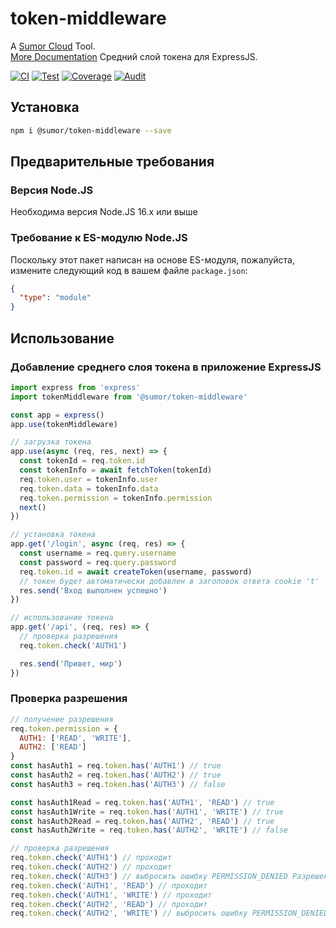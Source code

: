 # token-middleware

A [Sumor Cloud](https://sumor.cloud) Tool.  
[More Documentation](https://sumor.cloud/token-middleware)
Средний слой токена для ExpressJS.

[![CI](https://github.com/sumor-cloud/token-middleware/actions/workflows/ci.yml/badge.svg)](https://github.com/sumor-cloud/token-middleware/actions/workflows/ci.yml)
[![Test](https://github.com/sumor-cloud/token-middleware/actions/workflows/ut.yml/badge.svg)](https://github.com/sumor-cloud/token-middleware/actions/workflows/ut.yml)
[![Coverage](https://github.com/sumor-cloud/token-middleware/actions/workflows/coverage.yml/badge.svg)](https://github.com/sumor-cloud/token-middleware/actions/workflows/coverage.yml)
[![Audit](https://github.com/sumor-cloud/token-middleware/actions/workflows/audit.yml/badge.svg)](https://github.com/sumor-cloud/token-middleware/actions/workflows/audit.yml)

## Установка

```bash
npm i @sumor/token-middleware --save
```

## Предварительные требования

### Версия Node.JS

Необходима версия Node.JS 16.x или выше

### Требование к ES-модулю Node.JS

Поскольку этот пакет написан на основе ES-модуля,
пожалуйста, измените следующий код в вашем файле `package.json`:

```json
{
  "type": "module"
}
```

## Использование

### Добавление среднего слоя токена в приложение ExpressJS

```javascript
import express from 'express'
import tokenMiddleware from '@sumor/token-middleware'

const app = express()
app.use(tokenMiddleware)

// загрузка токена
app.use(async (req, res, next) => {
  const tokenId = req.token.id
  const tokenInfo = await fetchToken(tokenId)
  req.token.user = tokenInfo.user
  req.token.data = tokenInfo.data
  req.token.permission = tokenInfo.permission
  next()
})

// установка токена
app.get('/login', async (req, res) => {
  const username = req.query.username
  const password = req.query.password
  req.token.id = await createToken(username, password)
  // токен будет автоматически добавлен в заголовок ответа cookie 't'
  res.send('Вход выполнен успешно')
})

// использование токена
app.get('/api', (req, res) => {
  // проверка разрешения
  req.token.check('AUTH1')

  res.send('Привет, мир')
})
```

### Проверка разрешения

```javascript
// получение разрешения
req.token.permission = {
  AUTH1: ['READ', 'WRITE'],
  AUTH2: ['READ']
}
const hasAuth1 = req.token.has('AUTH1') // true
const hasAuth2 = req.token.has('AUTH2') // true
const hasAuth3 = req.token.has('AUTH3') // false

const hasAuth1Read = req.token.has('AUTH1', 'READ') // true
const hasAuth1Write = req.token.has('AUTH1', 'WRITE') // true
const hasAuth2Read = req.token.has('AUTH2', 'READ') // true
const hasAuth2Write = req.token.has('AUTH2', 'WRITE') // false

// проверка разрешения
req.token.check('AUTH1') // проходит
req.token.check('AUTH2') // проходит
req.token.check('AUTH3') // выбросить ошибку PERMISSION_DENIED Разрешение отклонено: AUTH3
req.token.check('AUTH1', 'READ') // проходит
req.token.check('AUTH1', 'WRITE') // проходит
req.token.check('AUTH2', 'READ') // проходит
req.token.check('AUTH2', 'WRITE') // выбросить ошибку PERMISSION_DENIED Разрешение отклонено: AUTH2=WRITE
```